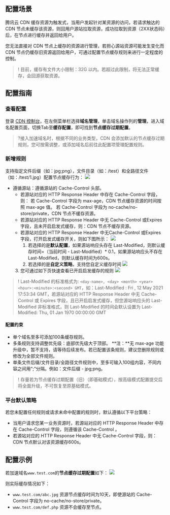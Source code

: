 ## 配置场景

腾讯云 CDN 缓存资源为触发式，当用户发起针对某资源的访问，若请求触达的 CDN 节点未缓存该资源，则回用户源站拉取资源，成功拉取到资源（2XX状态码）后，在节点进行缓存并返回给用户。

您无法直接对 CDN 节点上缓存的资源进行管理，若担心源站资源可能发生变化而 CDN 节点仍缓存旧资源返回给用户，可通过配置节点缓存规则来进行一定程度的控制。

> ! 目前，缓存有文件大小限制：32G 以内。若超过此限制，将无法正常缓存，会回源获取资源。

## 配置指南

### 查看配置

登录 [CDN 控制台](https://console.cloud.tencent.com/cdn)，在左侧菜单栏选择**域名管理**，单击域名操作列的**管理**，进入域名配置页面，切换Tab至**缓存配置**，即可找到**节点缓存过期配置**。


>?接入加速域名时，根据不同的业务类型，CDN 会添加默认的节点缓存过期规则，您可按需调整，或添加域名后前往此配置项管理配置规则。



### 新增规则

支持指定文件后缀（如：jpg;png），文件目录（如：/test）和全路径文件（如：/test/1.jpg）配置节点缓存行为：
![](https://qcloudimg.tencent-cloud.cn/raw/46b4f1d6f84c23a6fad644ea595c15fd.png)
- 遵循源站：遵循源站的 Cache-Control 头部。
	- 若源站对应的 HTTP Response Header 中存在 Cache-Control 字段，则：
	若 Cache-Control 字段为 max-age，CDN 节点缓存资源的时间按照 max-age 值。
  若 Cache-Control 字段为 no-cache/no-store/private，CDN 节点不缓存资源。
	- 若源站对应的 HTTP Response Header 中无 Cache-Control 或Expires字段，且未开启启发式缓存，则：CDN 节点不缓存资源。
	- 若源站对应的 HTTP Response Header 中无Cache-Control 或Expires字段，打开启发式缓存开关，则如下图所示：
![](https://qcloudimg.tencent-cloud.cn/raw/cb8ab0e4837be8d87bee3f13d33f4abb.png)
		1. 若选择的是**默认配置**，如果源站响应头存在 Last-Modified，则默认缓存时间=（当前时间 - Last-Modified）* 0.1，如果源站响应头不存在 Last-Modified，则默认缓存时间为600s。
		2. 若选择的是**自定义策略**，支持您自定义缓存时间
![](https://qcloudimg.tencent-cloud.cn/raw/66e03b245de020e865cefb51b440eb36.png)
	 3. 您可通过如下页快速查看已开启启发缓存的规则
![](https://qcloudimg.tencent-cloud.cn/raw/a4d3308f00956f4c0f9437036971f5d9.png)
>! Last-Modified 的标准格式为: `<day-name>, <day> <month> <year> <hour>:<minute>:<second> GMT`，如：Last-Modified : Fri , 12 May 2021 17:53:34 GMT，若源站对应的 HTTP Response Header 中无 Cache-Control 或 Expires 字段，且已开启启发式缓存，但您源站响应头的 Last-Modified 非标准格式，则 Last-Modified 的时间会默认设置为
 Last-Modified: Thu, 01 Jan 1970 00:00:00 GMT


#### 配置约束

- 单个域名至多可添加100条缓存规则。
- 多条规则支持调整优先级：底部优先级大于顶部。
  **注：**无 max-age 功能升级中，暂不支持，请等待后续发布。若已配置该条规则，建议您删除规则或修改为全部文件规则。
- 单条文件后缀/文件目录/全路径文件规则中，至多可输入100组内容，不同内容之间用“;”分隔。例如：文件后缀 - jpg;png。

> ! 存量若为节点缓存过期配置（旧）（即基础模式），按高级模式配置提交后将全面升级，不可恢复至原基础模式。



### 平台默认策略

若您未配置任何规则或请求未命中配置的规则时，默认遵循以下平台策略：

- 当用户请求您某一业务资源时，若源站对应的 HTTP Response Header 中存在 Cache-Control 字段，则遵循该 Cache-Control 。
- 若源站对应的 HTTP Response Header 中无 Cache-Control 字段，则：CDN 节点默认对该资源缓存600s。

## 配置示例

若加速域名`www.test.com`的**节点缓存过期配置**如下：
![](https://main.qcloudimg.com/raw/1dee0887ea661f0c49c3006f0f7fe75f.png)

则实际缓存情况如下：

- `www.test.com/abc.jpg` 资源节点缓存时间为10天，即使源站的 Cache-Control 字段为 no-cache/no-store/private。
- `www.test.com/def.php` 资源不会缓存至节点。
